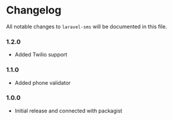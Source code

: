 # Changelog

All notable changes to `laravel-sms` will be documented in this file.

### 1.2.0
- Added Twilio support

### 1.1.0
- Added phone validator

### 1.0.0
- Initial release and connected with packagist
